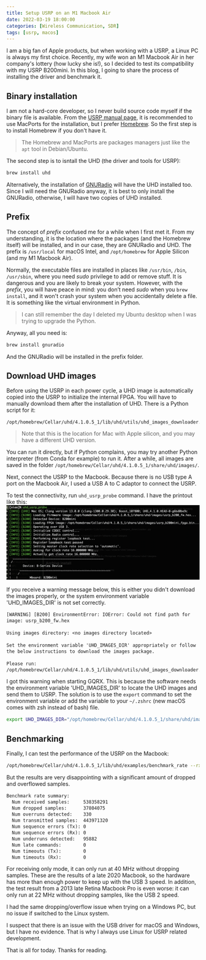 ```yaml
---
title: Setup USRP on an M1 Macbook Air
date: 2022-03-19 18:00:00
categories: [Wireless Communication, SDR]
tags: [usrp, macos]
---
```


I am a big fan of Apple products, but when working with a USRP, a Linux PC is always my first choice.
Recently, my wife won an M1 Macbook Air in her company's lottery (how lucky she is!), so I decided to test its compatibility with my USRP B200mini.
In this blog, I going to share the process of installing the driver and benchmark it.

## Binary installation

I am not a hard-core developer, so I never build source code myself if the binary file is available.
From the [USRP manual page](https://files.ettus.com/manual/page_install.html#install_osx), it is recommended to use MacPorts for the installation, but I prefer [Homebrew](https://brew.sh).
So the first step is to install Homebrew if you don't have it.

>The Homebrew and MacPorts are packages managers just like the `apt` tool in Debian/Ubuntu.

The second step is to isntall the UHD (the driver and tools for USRP):

```bash
brew install uhd
```

Alternatively, the installation of [GNURadio](https://www.gnuradio.org) will have the UHD installed too.
Since I will need the GNURadio anyway, it is best to only install the GNURadio, otherwise, I will have two copies of UHD installed.

## Prefix

The concept of *prefix* confused me for a while when I first met it.
From my understanding, it is the location where the packages (and the Homebrew itself) will be installed, and in our case, they are GNURadio and UHD.
The prefix is `/usr/local` for macOS Intel, and `/opt/homebrew` for Apple Silicon (and my M1 Macbook Air).

Normally, the executable files are installed in places like `/usr/bin`, `/bin`, `/usr/sbin`, where you need *sudo* privilege to add or remove stuff.
It is dangerous and you are likely to break your system.
However, with the *prefix*, you will have peace in mind: you don’t need *sudo* when you `brew install`, and it won't crash your system when you accidentally delete a file.
It is something like the virtual environment in Python.
> I can still remember the day I deleted my Ubuntu desktop when I was trying to upgrade the Python.

Anyway, all you need is:

```bash
brew install gnuradio
```

And the GNURadio will be installed in the prefix folder.

## Download UHD images

Before using the USRP in each power cycle, a UHD image is automatically copied into the USRP to initialize the internal FPGA.
You will have to manually download them after the installation of UHD.
There is a Python script for it:

```text
/opt/homebrew/Cellar/uhd/4.1.0.5_1/lib/uhd/utils/uhd_images_downloader.py
```

>Note that this is the location for Mac with Apple silicon, and you may have a different UHD version.

You can run it directly, but if Python complains, you may try another Python interpreter (from Conda for example) to run it.
After a while, all images are saved in the folder `/opt/homebrew/Cellar/uhd/4.1.0.5_1/share/uhd/images/`.

Next, connect the USRP to the Macbook. Because there is no USB type A port on the Macbook Air, I used a USB A to C adaptor to connect the USRP.

To test the connectivity, run `uhd_usrp_probe` command. I have the printout like this:
![uhd_usrp_probe](../assets/img/posts/uhd_usrp_probe.png)

If you receive a warning message below, this is either you didn't download the images properly, or the system environment variable 'UHD_IMAGES_DIR' is not set correctly.

```text
[WARNING] [B200] EnvironmentError: IOError: Could not find path for image: usrp_b200_fw.hex

Using images directory: <no images directory located>

Set the environment variable 'UHD_IMAGES_DIR' appropriately or follow the below instructions to download the images package.

Please run:
/opt/homebrew/Cellar/uhd/4.1.0.5_1/lib/uhd/utils/uhd_images_downloader.py
```

I got this warning when starting GQRX.
This is because the software needs the environment variable 'UHD_IMAGES_DIR' to locate the UHD images and send them to USRP.
The solution is to use the `export` command to set the environment variable or add the variable to your `~/.zshrc` (new macOS comes with zsh instead of bash) file.

```bash
export UHD_IMAGES_DIR="/opt/homebrew/Cellar/uhd/4.1.0.5_1/share/uhd/images/"
```

## Benchmarking

Finally, I can test the performance of the USRP on the Macbook:

```bash
/opt/homebrew/Cellar/uhd/4.1.0.5_1/lib/uhd/examples/benchmark_rate --rx_rate 56e6 --tx_rate 56e6
```

But the results are very disappointing with a significant amount of dropped and overflowed samples.

```text
Benchmark rate summary:
  Num received samples:     538358291
  Num dropped samples:      37804075
  Num overruns detected:    330
  Num transmitted samples:  443971320
  Num sequence errors (Tx): 0
  Num sequence errors (Rx): 0
  Num underruns detected:   95882
  Num late commands:        0
  Num timeouts (Tx):        0
  Num timeouts (Rx):        0
```

For receiving only mode, it can only run at 40 MHz without dropping samples.
These are the results of a late 2020 Macbook, so the hardware has more than enough power to keep up with the USB 3 speed.
In addition, the test result from a 2013 late Retina Macbook Pro is even worse: it can only run at 22 MHz without dropping samples, like the USB 2 speed.

I had the same dropping/overflow issue when trying on a Windows PC, but no issue if switched to the Linux system.

I suspect that there is an issue with the USB driver for macOS and Windows, but I have no evidence.
That is why I always use Linux for USRP related development.

That is all for today.
Thanks for reading.
